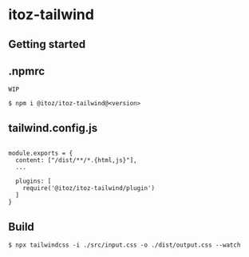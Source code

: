 # itoz-tailwind

## Getting started


## .npmrc
```
WIP
```

```
$ npm i @itoz/itoz-tailwind@<version>
```

## tailwind.config.js
```

module.exports = {
  content: ["/dist/**/*.{html,js}"],
  ...

  plugins: [
    require('@itoz/itoz-tailwind/plugin')
  ]
}
```


## Build

```
$ npx tailwindcss -i ./src/input.css -o ./dist/output.css --watch

```
